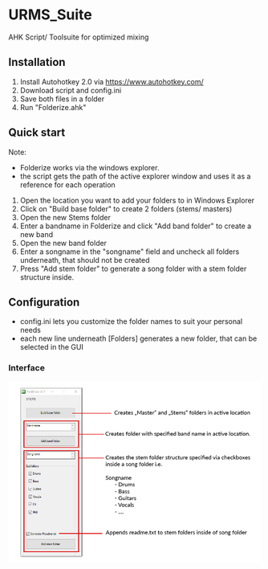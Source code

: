 # URMS_Suite
AHK Script/ Toolsuite for optimized mixing

## Installation

1. Install Autohotkey 2.0 via https://www.autohotkey.com/
2. Download script and config.ini
3. Save both files in a folder
4. Run "Folderize.ahk"

## Quick start
Note:

- Folderize works via the windows explorer.
- the script gets the path of the active explorer window and uses it as a reference for each operation

1. Open the location you want to add your folders to in Windows Explorer
2. Click on "Build base folder" to create 2 folders (stems/ masters)
3. Open the new Stems folder
4. Enter a bandname in Folderize and click "Add band folder" to create a new band 
5. Open the new band folder
6. Enter a songname in the "songname" field and uncheck all folders underneath, that should not be created
7. Press "Add stem folder" to generate a song folder with a stem folder structure inside.

## Configuration
- config.ini lets you customize the folder names to suit your personal needs
- each new line underneath [Folders] generates a new folder, that can be selected in the GUI


### Interface
![Interface overview](https://github.com/deaddropaudio/URM_Suite/blob/master/folderize.jpg)
